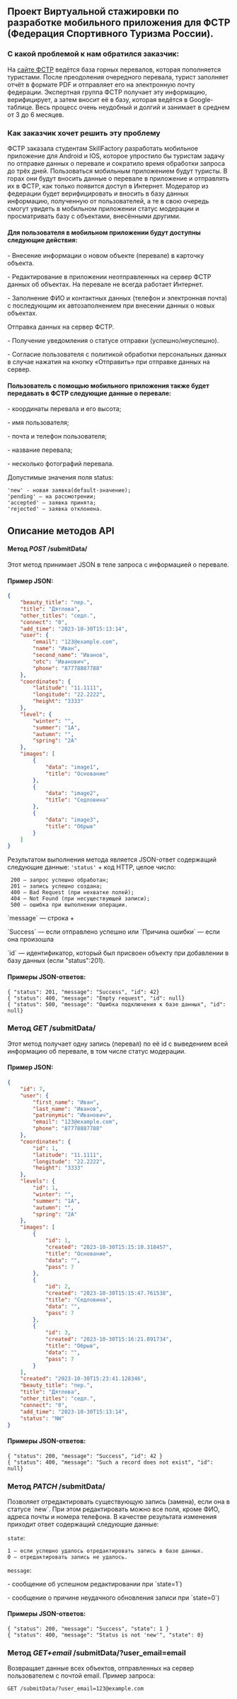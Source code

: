 <h2>Проект Виртуальной стажировки по разработке мобильного приложения для ФСТР (Федерация Спортивного Туризма России).</h2>

<h3>С какой проблемой к нам обратился заказчик:</h3>
<p>
На <a href="https://pereval.online/">сайте ФСТР</a> ведётся база горных перевалов, которая пополняется туристами.
После преодоления очередного перевала, турист заполняет отчёт в формате PDF и отправляет его на электронную почту федерации.
Экспертная группа ФСТР получает эту информацию, верифицирует, а затем вносит её в базу, которая ведётся в Google-таблице.
Весь процесс очень неудобный и долгий и занимает в среднем от 3 до 6 месяцев.
</p>
<h3>Как заказчик хочет решить эту проблему</h3>
<p>
ФСТР заказала студентам SkillFactory разработать мобильное приложение для Android и IOS, которое упростило бы туристам задачу по отправке данных о перевале и сократило время обработки запроса до трёх дней.
Пользоваться мобильным приложением будут туристы. В горах они будут вносить данные о перевале в приложение и отправлять их в ФСТР, как только появится доступ в Интернет.
Модератор из федерации будет верифицировать и вносить в базу данных информацию, полученную от пользователей, а те в свою очередь смогут увидеть в мобильном приложении статус модерации и просматривать базу с объектами, внесёнными другими.
</p>
<h4>Для пользователя в мобильном приложении будут доступны следующие действия:</h4>
<p>- Внесение информации о новом объекте (перевале) в карточку объекта.</p>
<p>- Редактирование в приложении неотправленных на сервер ФСТР данных об объектах. На перевале не всегда работает Интернет.</p>
<p>- Заполнение ФИО и контактных данных (телефон и электронная почта) с последующим их автозаполнением при внесении данных о новых объектах.</p>
<p> Отправка данных на сервер ФСТР.</p>
<p>- Получение уведомления о статусе отправки (успешно/неуспешно).</p>
<p>- Согласие пользователя с политикой обработки персональных данных в случае нажатия на кнопку «Отправить» при отправке данных на сервер.</p>
<h4>Пользователь с помощью мобильного приложения также будет передавать в ФСТР следующие данные о перевале:</h4>
<p>- координаты перевала и его высота;</p>
<p>- имя пользователя;</p>
<p>- почта и телефон пользователя;</p>
<p>- название перевала;</p>
<p>- несколько фотографий перевала.</p>

<p>Допустимые значения поля status:

```
'new' - новая заявка(default-значение);
'pending' — на рассмотрении;
'accepted' — заявка принята;
'rejected' — заявка отклонена.
```

</p>
<h2>Описание методов API</h2>
<h4>Метод <i>POST</i> /submitData/</h4>
Этот метод принимает JSON в теле запроса с информацией о перевале.
<h4>Пример JSON:</h4>

```JSON
{
    "beauty_title": "пер.",
    "title": "Дятлова",
    "other_titles": "седл.",
    "connect": "0",
    "add_time": "2023-10-30T15:13:14",
    "user": {
        "email": "123@example.com",
        "name": "Иван",
        "second_name": "Иванов",
        "otc": "Иванович",
        "phone": "87778887788"
    },
    "coordinates": {
        "latitude": "11.1111",
        "longitude": "22.2222",
        "height": "3333"
    },
    "level": {
        "winter": "",
        "summer": "1А",
        "autumn": "",
        "spring": "2A"
    },
    "images": [
        {
            "data": "image1",
            "title": "Основание"
        },
        {
            "data": "image2",
            "title": "Седловина"
        },
        {
            "data": "image3",
            "title": "Обрыв"
        }
    ]
}
```

Результатом выполнения метода является JSON-ответ содержащий следующие данные:
`'status'` + код HTTP, целое число:

```
 200 — запрос успешно обработан;
 201 — запись успешно создана;
 400 — Bad Request (при нехватке полей);
 404 — Not Found (при несуществующей записи);
 500 — ошибка при выполнении операции.
```

<p>`message` — строка +</p>
<p>`Success` — если отправлено успешно или `Причина ошибки` — если она произошла</p>
<p>`id` — идентификатор, который был присвоен объекту при добавлении в базу данных (если "status":201).</p>

<h4>Примеры JSON-ответов:</h4>

```
{ "status": 201, "message": "Success", "id": 42}
{ "status": 400, "message": "Empty request", "id": null}
{ "status": 500, "message": "Ошибка подключения к базе данных", "id": null}
```

<h3>Метод <i>GET</i> /submitData/</h3>
Этот метод получает одну запись (перевал) по её id с выведением всей информацию об перевале, в том числе статус модерации.
<h4>Пример JSON: </h4>

```JSON
{
    "id": 7,
    "user": {
        "first_name": "Иван",
        "last_name": "Иванов",
        "patronymic": "Иванович",
        "email": "123@example.com",
        "phone": "87778887788"
    },
    "coordinates": {
        "id": 1,
        "latitude": "11.1111",
        "longitude": "22.2222",
        "height": "3333"
    },
    "levels": {
        "id": 1,
        "winter": "",
        "summer": "1A",
        "autumn": "",
        "spring": "2A"
    },
    "images": [
        {
            "id": 1,
            "created": "2023-10-30T15:15:10.318457",
            "title": "Основание",
            "data": "",
            "pass": 7
        },
        {
            "id": 2,
            "created": "2023-10-30T15:15:47.761538",
            "title": "Седловина",
            "data": "",
            "pass": 7
        },
        {
            "id": 3,
            "created": "2023-10-30T15:16:21.891734",
            "title": "Обрыв",
            "data": "",
            "pass": 7
        }
    ],
    "created": "2023-10-30T15:23:41.128346",
    "beauty_title": "пер.",
    "title": "Дятлова",
    "other_titles": "седл.",
    "connect": "0",
    "add_time": "2023-10-30T15:13:14",
    "status": "NW"
}
```

<h4>Примеры JSON-ответов:</h4>

```
{ "status": 200, "message": "Success", "id": 42 }
{ "status": 400, "message": "Such a record does not exist", "id": null}
```

<h3>Метод <i>PATCH</i> /submitData/</h3>
Позволяет отредактировать существующую запись (замена), если она в статусе `new`. При этом редактировать можно все поля, кроме ФИО, адреса почты и номера телефона.
В качестве результата изменения приходит ответ содержащий следующие данные:

`state`:

```
1 — если успешно удалось отредактировать запись в базе данных.
0 — отредактировать запись не удалось.
```

`message`:
<p>- сообщение об успешном редактировании при `state=1`)</p>
<p>- сообщение о причине неудачного обновления записи при `state=0`)</p>

<h4>Примеры JSON-ответов:</h4>

```
{ "status": 200, "message": "Success", "state": 1 }
{ "status": 400, "message": "Status is not 'new'", "state": 0}
```

<h3>Метод <i>GET+email</i> /submitData/?user_email=email</h3>

Возвращает данные всех объектов, отправленных на сервер пользователем с почтой email.
Пример запроса:

```
GET /submitData/?user_email=123@example.com
```